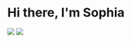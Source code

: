 # Hi there, I'm Sophia

<p align="left"> 
 <a href="https://linkedin.com/in/sophialilienthal" target="_blank"><img src="https://github.com/sophlil/sophlil/blob/main/linkedin%20(4).png"></a>
  <a href="mailto:lilienthalsophia@gmail.com" target="_blank"><img src="https://github.com/sophlil/sophlil/blob/main/gmail%20(2).png"></a>
 </p>
 

